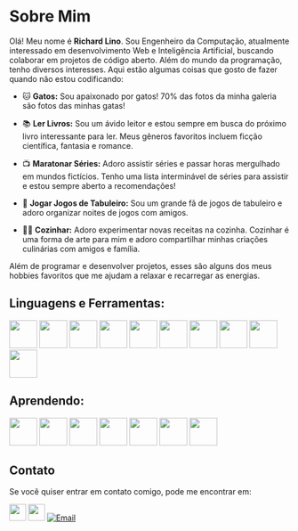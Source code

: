 
# Sobre Mim

Olá! Meu nome é **Richard Lino**. Sou Engenheiro da Computação, atualmente interessado em desenvolvimento Web e Inteligência Artificial, buscando colaborar em projetos de código aberto. Além do mundo da programação, tenho diversos interesses. Aqui estão algumas coisas que gosto de fazer quando não estou codificando:

- 🐱 **Gatos:** Sou apaixonado por gatos! 70% das fotos da minha galeria são fotos das minhas gatas!
  
- 📚 **Ler Livros:** Sou um ávido leitor e estou sempre em busca do próximo livro interessante para ler. Meus gêneros favoritos incluem ficção científica, fantasia e romance.

- 📺 **Maratonar Séries:** Adoro assistir séries e passar horas mergulhado em mundos fictícios. Tenho uma lista interminável de séries para assistir e estou sempre aberto a recomendações!

- 🎲 **Jogar Jogos de Tabuleiro:** Sou um grande fã de jogos de tabuleiro e adoro organizar noites de jogos com amigos. 

- 👨‍🍳 **Cozinhar:** Adoro experimentar novas receitas na cozinha. Cozinhar é uma forma de arte para mim e adoro compartilhar minhas criações culinárias com amigos e família.

Além de programar e desenvolver projetos, esses são alguns dos meus hobbies favoritos que me ajudam a relaxar e recarregar as energias.


## Linguagens e Ferramentas:
<div>
    <img  width="50" src="https://cdn.jsdelivr.net/gh/devicons/devicon@latest/icons/c/c-original.svg" />
    <img width="50" src="https://cdn.jsdelivr.net/gh/devicons/devicon@latest/icons/html5/html5-plain-wordmark.svg" />
    <img width="50" src="https://cdn.jsdelivr.net/gh/devicons/devicon@latest/icons/css3/css3-plain-wordmark.svg" />
    <img width="50" src="https://cdn.jsdelivr.net/gh/devicons/devicon@latest/icons/bootstrap/bootstrap-original.svg" />
    <img width="50" src="https://cdn.jsdelivr.net/gh/devicons/devicon@latest/icons/javascript/javascript-plain.svg" />
    <img width="50" src="https://cdn.jsdelivr.net/gh/devicons/devicon@latest/icons/python/python-original.svg" />
    <img width="50" src="https://cdn.jsdelivr.net/gh/devicons/devicon@latest/icons/vscode/vscode-original-wordmark.svg" />   
    <img width="50" src="https://cdn.jsdelivr.net/gh/devicons/devicon@latest/icons/linux/linux-original.svg" /> 
    <img width="50" src="https://cdn.jsdelivr.net/gh/devicons/devicon@latest/icons/github/github-original-wordmark.svg" />
    <img width="50" src="https://cdn.jsdelivr.net/gh/devicons/devicon@latest/icons/git/git-original-wordmark.svg" />
</div>

## Aprendendo:
<div>
    <img width="50" src="https://cdn.jsdelivr.net/gh/devicons/devicon@latest/icons/php/php-original.svg" />
    <img width="50" src="https://cdn.jsdelivr.net/gh/devicons/devicon@latest/icons/jquery/jquery-original-wordmark.svg" />
    <img width="50" src="https://cdn.jsdelivr.net/gh/devicons/devicon@latest/icons/react/react-original.svg" />    
    <img width="50" src="https://cdn.jsdelivr.net/gh/devicons/devicon@latest/icons/wordpress/wordpress-original.svg" />
    <img width="50" src="https://cdn.jsdelivr.net/gh/devicons/devicon@latest/icons/angularjs/angularjs-original-wordmark.svg" />     
    <img width="50" src="https://cdn.jsdelivr.net/gh/devicons/devicon@latest/icons/mysql/mysql-plain-wordmark.svg" />
    <img width="50" src="https://cdn.jsdelivr.net/gh/devicons/devicon@latest/icons/ionic/ionic-original-wordmark.svg" />
          
## Contato

Se você quiser entrar em contato comigo, pode me encontrar em:
<div>
  
  [<img src="https://cdn.jsdelivr.net/gh/devicons/devicon@latest/icons/linkedin/linkedin-original.svg" width="30" height="30" />](www.linkedin.com/in/richard-lino)
  [<img src="https://cdn.jsdelivr.net/gh/devicons/devicon@latest/icons/github/github-original.svg" width="30" height="30" />](https://github.com/richard-lino)
  [![Email](https://img.shields.io/badge/Email-Gmail-red?style=flat-square&logo=gmail&logoColor=white)](eng.richard.lino@gmail.com)







  
</div>

